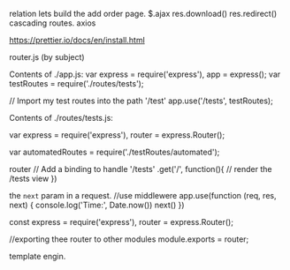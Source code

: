 relation
lets build the add order page.
$.ajax
res.download()
res.redirect()
cascading routes.
axios

https://prettier.io/docs/en/install.html

router.js (by subject)

Contents of ./app.js:
var express = require('express'),
app = express();
var testRoutes = require('./routes/tests');

// Import my test routes into the path '/test'
app.use('/tests', testRoutes);

Contents of ./routes/tests.js:

var express = require('express'),
router = express.Router();

var automatedRoutes = require('./testRoutes/automated');

router
// Add a binding to handle '/tests'
.get('/', function(){
// render the /tests view
})

the `next` param in a request.
//use middlewere
app.use(function (req, res, next) {
console.log('Time:', Date.now())
next()
})

const express = require('express'),
router = express.Router();

//exporting thee router to other modules
module.exports = router;

template engin.
